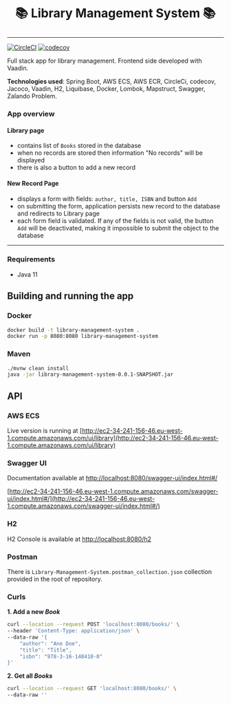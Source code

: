 # **<p align="center">📚 Library Management System 📚</p>**
<hr>

[![CircleCI](https://circleci.com/gh/edych/Library-Management-System/tree/main.svg?style=svg)](https://circleci.com/gh/edych/Library-Management-System/tree/main) [![codecov](https://codecov.io/gh/edych/Library-Management-System/branch/main/graph/badge.svg?token=ZDNRFFVSE4)](https://codecov.io/gh/edych/Library-Management-System)

Full stack app for library management.
Frontend side developed with Vaadin. 


<b>Technologies used</b>: Spring Boot, AWS ECS, AWS ECR, CircleCi, codecov, Jacoco, Vaadin, H2, Liquibase, Docker, Lombok, Mapstruct, Swagger, Zalando Problem.

### App overview
#### Library page
* contains list of ```Books``` stored in the database
* when no records are stored then information "No records" will be displayed 
* there is also a button to add a new record

#### New Record Page
* displays a form with fields: ```author, title, ISBN``` and button ```Add```
* on submitting the form, application persists new record to the database and redirects to Library page
* each form field is validated. If any of the fields is not valid, the button ```Add``` will be deactivated, making it impossible to submit the object to the database

<hr>

### Requirements
* Java 11

## Building and running the app

### Docker
```bash
docker build -t library-management-system .
docker run -p 8080:8080 library-management-system
```

### Maven
```bash
./mvnw clean install
java -jar library-management-system-0.0.1-SNAPSHOT.jar
```
## API

### AWS ECS
Live version is running at [http://ec2-34-241-156-46.eu-west-1.compute.amazonaws.com/ui/library](http://ec2-34-241-156-46.eu-west-1.compute.amazonaws.com/ui/library)


### Swagger UI
Documentation available at [http://localhost:8080/swagger-ui/index.html#/](http://localhost:8080/swagger-ui/index.html#/)

[http://ec2-34-241-156-46.eu-west-1.compute.amazonaws.com/swagger-ui/index.html#/](http://ec2-34-241-156-46.eu-west-1.compute.amazonaws.com/swagger-ui/index.html#/)


### H2
H2 Console is available at [http://localhost:8080/h2](http://localhost:8080/h2)

### Postman
There is `Library-Management-System.postman_collection.json` collection provided in the root of repository.

### Curls
**1. Add a new *Book***
```bash
curl --location --request POST 'localhost:8080/books/' \
--header 'Content-Type: application/json' \
--data-raw '{
    "author": "Ane Doe",
    "title": "Title",
    "isbn": "978-3-16-148410-0"
}'
```

**2. Get all *Books***<br>
```bash
curl --location --request GET 'localhost:8080/books/' \
--data-raw ''
```